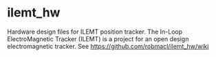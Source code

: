 # ilemt_hw
Hardware design files for ILEMT position tracker. The In-Loop
ElectroMagnetic Tracker (ILEMT) is a project for an open design
electromagnetic tracker. See https://github.com/robmacl/ilemt_hw/wiki
